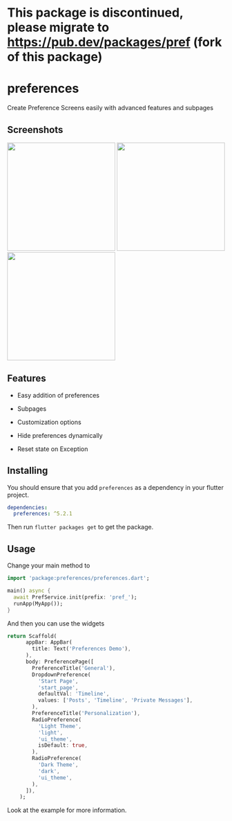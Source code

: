 # This package is discontinued, please migrate to https://pub.dev/packages/pref (fork of this package)

# preferences

Create Preference Screens easily with advanced features and subpages

## Screenshots

<img src="https://gitlab.com/redsolver/preferences/raw/assets/Screenshot1.png"  width="250">
<img src="https://gitlab.com/redsolver/preferences/raw/assets/Screenshot2.png"  width="250">
<img src="https://gitlab.com/redsolver/preferences/raw/assets/Screenshot3.png"  width="250">

## Features

- Easy addition of preferences

- Subpages

- Customization options

- Hide preferences dynamically

- Reset state on Exception

## Installing

You should ensure that you add `preferences` as a dependency in your flutter project.

```yaml
dependencies:
  preferences: ^5.2.1
```

Then run `flutter packages get` to get the package.

## Usage

Change your main method to
```dart
import 'package:preferences/preferences.dart';

main() async {
  await PrefService.init(prefix: 'pref_');
  runApp(MyApp());
}
```

And then you can use the widgets
```dart
return Scaffold(
      appBar: AppBar(
        title: Text('Preferences Demo'),
      ),
      body: PreferencePage([
        PreferenceTitle('General'),
        DropdownPreference(
          'Start Page',
          'start_page',
          defaultVal: 'Timeline',
          values: ['Posts', 'Timeline', 'Private Messages'],
        ),
        PreferenceTitle('Personalization'),
        RadioPreference(
          'Light Theme',
          'light',
          'ui_theme',
          isDefault: true,
        ),
        RadioPreference(
          'Dark Theme',
          'dark',
          'ui_theme',
        ),
      ]),
    );
```

Look at the example for more information.

